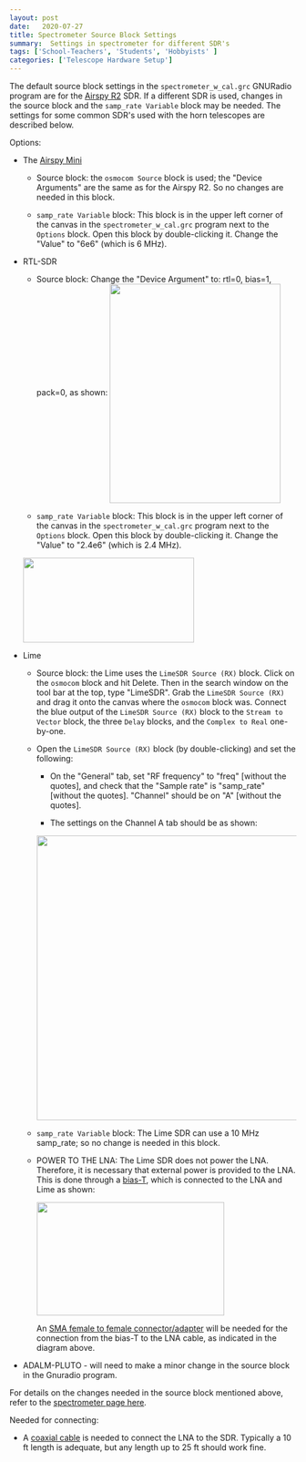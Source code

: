```yaml
---
layout: post
date:   2020-07-27
title: Spectrometer Source Block Settings 
summary:  Settings in spectrometer for different SDR's
tags: ['School-Teachers', 'Students', 'Hobbyists' ]
categories: ['Telescope Hardware Setup'] 
---
```



The default source block settings in the `spectrometer_w_cal.grc` GNURadio program are for the [Airspy R2](https://airspy.com/airspy-r2) SDR. If a different SDR is used, changes in the source block and the `samp_rate Variable` block may be needed. The settings for some common SDR's used with the horn telescopes are described below.

Options:

+ The [Airspy Mini](https://airspy.com/airspy-r2)

    - Source block: the `osmocom Source` block is used; the "Device Arguments" are the same as for the Airspy R2. So no changes are needed in this block.

    - `samp_rate Variable` block: This block is in the upper left corner of the canvas in the `spectrometer_w_cal.grc` program next to the `Options` block. Open this block by double-clicking it. Change the "Value" to "6e6" (which is 6 MHz).


+ RTL-SDR

    - Source block: Change the "Device Argument" to: rtl=0, bias=1, pack=0, as shown:
            <img align="center" width="300" height="385" src="/dspira-lessons/images/RTL_SDR_source.png">

    - `samp_rate Variable` block: This block is in the upper left corner of the canvas in the `spectrometer_w_cal.grc` program next to the `Options` block. Open this block by double-clicking it. Change the "Value" to "2.4e6" (which is 2.4 MHz).
    <img align="center" width="300" height="149" src="/dspira-lessons/images/RTL_SDR_samp_rate.png">

+ Lime 

    - Source block: the Lime uses the `LimeSDR Source (RX)` block. Click on the `osmocom` block and hit Delete. Then in the search window on the tool bar at the top, type "LimeSDR". Grab the `LimeSDR Source (RX)` and drag it onto the canvas where the `osmocom` block was. Connect the blue output of the `LimeSDR Source (RX)` block to the `Stream to Vector` block, the three `Delay` blocks, and the `Complex to Real` one-by-one.
    
    - Open the `LimeSDR Source (RX)` block (by double-clicking) and set the following:
        - On the "General" tab, set "RF frequency" to "freq" [without the quotes], and check that the "Sample rate" is "samp_rate" [without the quotes]. "Channel" should be on "A" [without the quotes].

        - The settings on the Channel A tab should be as shown:
        <img src="/dspira-lessons/images/Lime_channelA.png" align="center" width="500px"/>
        
    - `samp_rate Variable` block: The Lime SDR can use a 10 MHz samp_rate; so no change is needed in this block.

    - POWER TO THE LNA: The Lime SDR does not power the LNA. Therefore, it is necessary that external power is provided to the LNA. This is done through a [bias-T](https://www.minicircuits.com/WebStore/dashboard.html?model=ZFBT-282-1.5A%2B), which is connected to the LNA and Lime as shown:
        
        <img align="center" width="329" height="199" src="/dspira-lessons/images/Bias_T_connections.png">

        An [SMA female to female connector/adapter](https://www.data-alliance.net/sma-female-to-sma-female-adapter-coupler-gender-changer/) will be needed for the connection from the bias-T to the LNA cable, as indicated in the diagram above.

+ ADALM-PLUTO - will need to make a minor change in the source block in the Gnuradio program.

For details on the changes needed in the source block mentioned above, refer to the [spectrometer page here](https://wvurail.org//dspira-lessons/tba??).

Needed for connecting:

+ A [coaxial cable](https://www.coaxrf.com/shop/1-rf-coaxial-cables/times-microwave-lmr240/sma-male-times-microwave-lmr240/lmr240-sma-male-to-sma-male-coaxial-rf-pigtail-cable/) is needed to connect the LNA to the SDR. Typically a 10 ft length is adequate, but any length up to 25 ft should work fine.